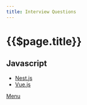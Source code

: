 ```yaml
---
title: Interview Questions
---
```


# {{$page.title}}


## Javascript

- [Nest.js](/documentation/programming/javascript/nestjs/)
- [Vue.js](/documentation/programming/javascript/vuejs/)

[Menu](/menu/)
